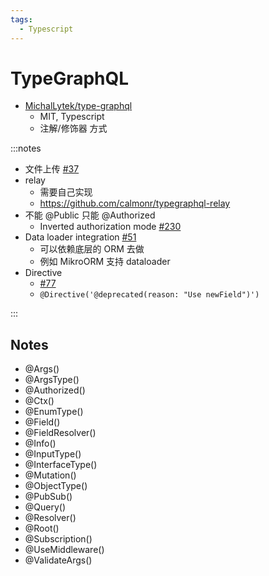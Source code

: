 ```yaml
---
tags:
  - Typescript
---
```


# TypeGraphQL

- [MichalLytek/type-graphql](https://github.com/MichalLytek/type-graphql)
  - MIT, Typescript
  - 注解/修饰器 方式

:::notes

- 文件上传 [#37](https://github.com/MichalLytek/type-graphql/issues/37)
- relay
  - 需要自己实现
  - https://github.com/calmonr/typegraphql-relay
- 不能 @Public 只能 @Authorized
  - Inverted authorization mode [#230](https://github.com/MichalLytek/type-graphql/issues/230)
- Data loader integration [#51](https://github.com/MichalLytek/type-graphql/issues/51)
  - 可以依赖底层的 ORM 去做
  - 例如 MikroORM 支持 dataloader
- Directive
  - [#77](https://github.com/MichalLytek/type-graphql/issues/77)
  - `@Directive('@deprecated(reason: "Use newField")')`

:::

## Notes

- @Args()
- @ArgsType()
- @Authorized()
- @Ctx()
- @EnumType()
- @Field()
- @FieldResolver()
- @Info()
- @InputType()
- @InterfaceType()
- @Mutation()
- @ObjectType()
- @PubSub()
- @Query()
- @Resolver()
- @Root()
- @Subscription()
- @UseMiddleware()
- @ValidateArgs()

